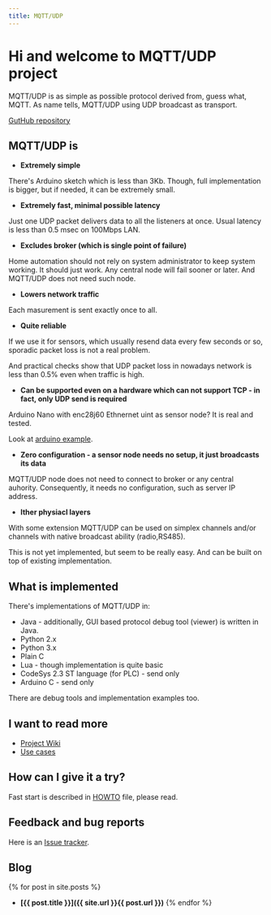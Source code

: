 ```yaml
---
title: MQTT/UDP
---
```


# Hi and welcome to MQTT/UDP project

MQTT/UDP is as simple as possible protocol derived from, guess what, MQTT.
As name tells, MQTT/UDP using UDP broadcast as transport.

[GutHub repository](https://github.com/dzavalishin/mqtt_udp)

## MQTT/UDP is

* **Extremely simple**

There's Arduino sketch which is less than 3Kb. Though, full implementation is bigger,
but if needed, it can be extremely small.

* **Extremely fast, minimal possible latency**

Just one UDP packet delivers data to all the listeners at once. Usual latency is less than 0.5 msec on 100Mbps LAN.

* **Excludes broker (which is single point of failure)**

Home automation should not rely on system administrator to keep system working. It should just work. Any central
node will fail sooner or later. And MQTT/UDP does not need such node.

* **Lowers network traffic**

Each masurement is sent exactly once to all.

* **Quite reliable**

If we use it for sensors, which usually resend data every few seconds or so, sporadic packet loss is not a real problem.

And practical checks show that UDP packet loss in nowadays network is less than 0.5% even when traffic is high.

* **Can be supported even on a hardware which can not support TCP - in fact, only UDP send is required**

Arduino Nano with enc28j60 Ethnernet uint as sensor node? It is real and tested.

Look at [arduino example](https://github.com/dzavalishin/mqtt_udp/tree/master/lang/arduino).

* **Zero configuration - a sensor node needs no setup, it just broadcasts its data**

MQTT/UDP node does not need to connect to broker or any central auhority. Consequently, it needs no configuration,
such as server IP address.

* **Ither physiacl layers**

With some extension MQTT/UDP can be used on simplex channels and/or channels with native broadcast ability (radio,RS485).

This is not yet implemented, but seem to be really easy. And can be built on top of existing implementation.


## What is implemented

There's implementations of MQTT/UDP in:

* Java - additionally, GUI based protocol debug tool (viewer) is written in Java.
* Python 2.x 
* Python 3.x 
* Plain C
* Lua - though implementation is quite basic
* CodeSys 2.3 ST language (for PLC) - send only
* Arduino C - send only

There are debug tools and implementation examples too.


## I want to read more

* [Project Wiki](https://github.com/dzavalishin/mqtt_udp/wiki)
* [Use cases](https://github.com/dzavalishin/mqtt_udp/blob/master/dox/Topologies.md)

## How can I give it a try?

Fast start is described in [HOWTO](https://raw.githubusercontent.com/dzavalishin/mqtt_udp/master/HOWTO) file, please read.




## Feedback and bug reports

Here is an [Issue tracker](https://github.com/dzavalishin/mqtt_udp/issues).


## Blog

{% for post in site.posts %}
* **[{{ post.title }}]({{ site.url }}{{ post.url }})**
{% endfor %}

